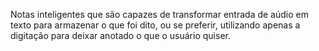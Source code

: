 Notas inteligentes que são capazes de transformar entrada de aúdio em texto para armazenar o que foi dito, ou se preferir, utilizando apenas a digitação para deixar anotado o que o usuário quiser.
